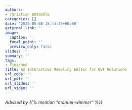 ```yaml
---
authors:
- Christian Detamble
categories: []
date: '2020-05-08 15:44:46+00:00'
external_link: ''
image:
  caption: ''
  focal_point: ''
  preview_only: false
slides: ''
summary: ''
tags:
- Finished
title: An Interactive Modeling Editor for QVT Relations
url_code: ''
url_pdf: ''
url_slides: ''
url_video: ''
---
```




*Advised by {{% mention "manuel-wimmer" %}}*
